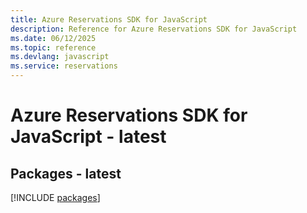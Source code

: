 ```yaml
---
title: Azure Reservations SDK for JavaScript
description: Reference for Azure Reservations SDK for JavaScript
ms.date: 06/12/2025
ms.topic: reference
ms.devlang: javascript
ms.service: reservations
---
```

# Azure Reservations SDK for JavaScript - latest
## Packages - latest
[!INCLUDE [packages](reservations-index.md)]